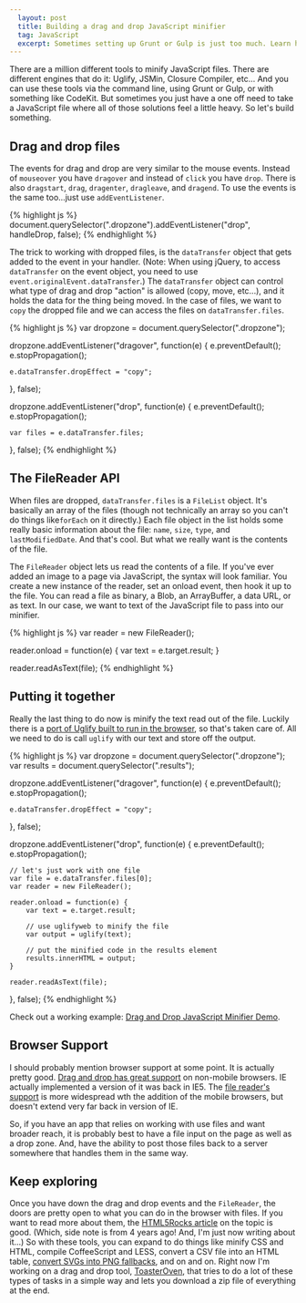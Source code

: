 ```yaml
---
  layout: post
  title: Building a drag and drop JavaScript minifier
  tag: JavaScript
  excerpt: Sometimes setting up Grunt or Gulp is just too much. Learn how to build a JavaScript minifer completely in the browser using drag and drop.
---
```


There are a million different tools to minify JavaScript files. There are different engines that do it: Uglify, JSMin, Closure Compiler, etc... And you can use these tools via the command line, using Grunt or Gulp, or with something like CodeKit. But sometimes you just have a one off need to take a JavaScript file where all of those solutions feel a little heavy. So let's build something.

## Drag and drop files
The events for drag and drop are very similar to the mouse events. Instead of `mouseover` you have `dragover` and instead of `click` you have `drop`. There is also `dragstart`, `drag`, `dragenter`, `dragleave`, and `dragend`. To use the events is the same too...just use `addEventListener`.

{% highlight js %}
document.querySelector(".dropzone").addEventListener("drop", handleDrop, false);
{% endhighlight %}


The trick to working with dropped files, is the `dataTransfer` object that gets added to the event in your handler. (Note: When using jQuery, to access `dataTransfer` on the event object, you need to use `event.originalEvent.dataTransfer`.) The `dataTransfer` object can control what type of drag and drop "action" is allowed (copy, move, etc...), and it holds the data for the thing being moved. In the case of files, we want to `copy` the dropped file and we can access the files on `dataTransfer.files`.

{% highlight js %}
var dropzone = document.querySelector(".dropzone");

dropzone.addEventListener("dragover", function(e) {
	e.preventDefault();
	e.stopPropagation();
	
	e.dataTransfer.dropEffect = "copy";
}, false);

dropzone.addEventListener("drop", function(e) {
	e.preventDefault();
	e.stopPropagation();
	
	var files = e.dataTransfer.files;
}, false);
{% endhighlight %}

## The FileReader API
When files are dropped, `dataTransfer.files` is a `FileList` object. It's basically an array of the files (though not technically an array so you can't do things like`forEach` on it directly.) Each file object in the list holds some really basic information about the file: `name`, `size`, `type`, and `lastModifiedDate`. And that's cool. But what we really want is the contents of the file.

The `FileReader` object lets us read the contents of a file. If you've ever added an image to a page via JavaScript, the syntax will look familiar. You create a new instance of the reader, set an onload event, then hook it up to the file. You can read a file as binary, a Blob, an ArrayBuffer, a data URL, or as text. In our case, we want to text of the JavaScript file to pass into our minifier.

{% highlight js %}
var reader = new FileReader();

reader.onload = function(e) {
	var text = e.target.result;
}

reader.readAsText(file);
{% endhighlight %}

## Putting it together
Really the last thing to do now is minify the text read out of the file. Luckily there is a [port of Uglify built to run in the browser](https://github.com/jrburke/uglifyweb), so that's taken care of. All we need to do is call `uglify` with our text and store off the output.

{% highlight js %}
var dropzone = document.querySelector(".dropzone");
var results = document.querySelector(".results");

dropzone.addEventListener("dragover", function(e) {
	e.preventDefault();
	e.stopPropagation();

	e.dataTransfer.dropEffect = "copy";
}, false);

dropzone.addEventListener("drop", function(e) {
	e.preventDefault();
	e.stopPropagation();

	// let's just work with one file
	var file = e.dataTransfer.files[0];
	var reader = new FileReader();

	reader.onload = function(e) {
		var text = e.target.result;

		// use uglifyweb to minify the file
		var output = uglify(text);

		// put the minified code in the results element
		results.innerHTML = output;
	}

	reader.readAsText(file);

}, false);
{% endhighlight %}

Check out a working example: [Drag and Drop JavaScript Minifier Demo](https://www.ericponto.com/demos/jsminify/index.html).

## Browser Support
I should probably mention browser support at some point. It is actually pretty good. [Drag and drop has great support](http://caniuse.com/dragndrop) on non-mobile browsers. IE actually implemented a version of it was back in IE5. The [file reader's support](http://caniuse.com/filereader) is more widespread wth the addition of the mobile browsers, but doesn't extend very far back in version of IE.

So, if you have an app that relies on working with use files and want broader reach, it is probably best to have a file input on the page as well as a drop zone. And, have the ability to post those files back to a server somewhere that handles them in the same way.

## Keep exploring
Once you have down the drag and drop events and the `FileReader`, the doors are pretty open to what you can do in the browser with files. If you want to read more about them, the [HTML5Rocks article](http://www.html5rocks.com/en/tutorials/file/dndfiles/) on the topic is good. (Which, side note is from 4 years ago! And, I'm just now writing about it...) So with these tools, you can expand to do things like minify CSS and HTML, compile CoffeeScript and LESS, convert a CSV file into an HTML table, [convert SVGs into PNG fallbacks](http://grumpicon.com), and on and on. Right now I'm working on a drag and drop tool, [ToasterOven](https://www.ericponto.com/ToasterOven/), that tries to do a lot of these types of tasks in a simple way and lets you download a zip file of everything at the end.

